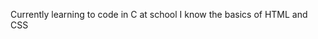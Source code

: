 Currently learning to code in C at school
I know the basics of HTML and CSS

<!---
QwertyITA/QwertyITA is a ✨ special ✨ repository because its `README.md` (this file) appears on your GitHub profile.
You can click the Preview link to take a look at your changes.
--->

